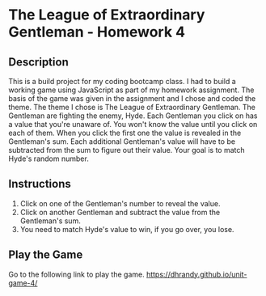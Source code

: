 # The League of Extraordinary Gentleman -  Homework 4

## Description

This is a build project for my coding bootcamp class. I had to build a working game using JavaScript as part of my homework assignment. The basis of the game was given in the assignment and I chose and coded the theme. The theme I chose is The League of Extraordinary Gentleman. The Gentleman are fighting the enemy, Hyde. Each Gentleman you click on has a value that you're unaware of. You won't know the value until you click on each of them. When you click the first one the value is revealed in the Gentleman's sum. Each additional Gentleman's value will have to be subtracted from the sum to figure out their value. Your goal is to match Hyde's random number.

## Instructions

1. Click on one of the Gentleman's number to reveal the value.
2. Click on another Gentleman and subtract the value from the Gentleman's sum.
3. You need to match Hyde's value to win, if you go over, you lose.



## Play the Game
Go to the following link to play the game.
https://dhrandy.github.io/unit-game-4/